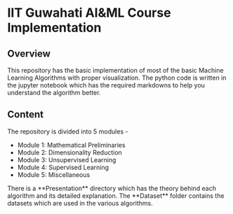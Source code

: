 # IIT Guwahati AI&ML Course Implementation

## Overview

This repository has the basic implementation of most of the basic Machine Learning Algorithms with proper visualization. The python code is written in the jupyter notebook which has the required markdowns to help you understand the algorithm better.

## Content

The repository is divided into 5 modules - 

<ul>
  <li>Module 1: Mathematical Preliminaries</li>
  <li>Module 2: Dimensionality Reduction </li>
  <li>Module 3: Unsupervised Learning </li>
  <li>Module 4: Supervised Learning </li>
  <li>Module 5: Miscellaneous </li>
  
 </ul>
 There is a **Presentation** directory which has the theory behind each algorithm and its detailed explanation. The **Dataset** folder contains the datasets which are used in the various algorithms.



